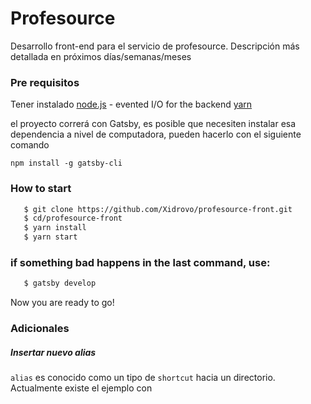 # Profesource

Desarrollo front-end para el servicio de profesource. Descripción más detallada en próximos días/semanas/meses

### Pre requisitos

Tener instalado
[node.js] - evented I/O for the backend
[yarn]
  
el proyecto correrá con Gatsby, es posible que necesiten instalar esa dependencia a nivel de computadora, pueden hacerlo con el siguiente comando

```
npm install -g gatsby-cli
```

### How to start

```sh
   $ git clone https://github.com/Xidrovo/profesource-front.git
   $ cd/profesource-front
   $ yarn install
   $ yarn start
``` 
 ### if something bad happens in the last command, use: 
 ```sh 
    $ gatsby develop
```
Now you are ready to go!

### Adicionales

##### Insertar nuevo alias

`alias` es conocido como un tipo de `shortcut` hacia un directorio. Actualmente existe el ejemplo con

[node.js]: http://nodejs.org
[yarn]: https://yarnpkg.com/
